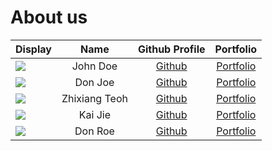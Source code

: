 # About us

Display | Name | Github Profile | Portfolio 
--------|:----:|:--------------:|:---------:
![](https://via.placeholder.com/100.png?text=Photo) | John Doe | [Github](https://github.com/) | [Portfolio](docs/team/johndoe.md)
![](https://via.placeholder.com/100.png?text=Photo) | Don Joe | [Github](https://github.com/) | [Portfolio](docs/team/johndoe.md)
![](https://drive.google.com/file/d/1fQ9JzgtHyf3kMaUv22z2-oRKUuYSsPse/view?usp=sharing) | Zhixiang Teoh | [Github](https://github.com/zhixiangteoh) | [Portfolio](docs/team/zhixiangteoh.md)
![](https://via.placeholder.com/100.png?text=Photo) | Kai Jie | [Github](https://github.com/kaijiel24) | [Portfolio](docs/team/johndoe.md)
![](https://via.placeholder.com/100.png?text=Photo) | Don Roe | [Github](https://github.com/) | [Portfolio](docs/team/johndoe.md)
